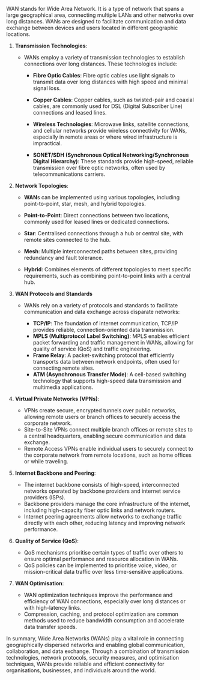 WAN stands for Wide Area Network. It is a type of network that spans a large geographical area, connecting multiple LANs and other networks over long distances. WANs are designed to facilitate communication and data exchange between devices and users located in different geographic locations.

1. **Transmission Technologies**:

   - WANs employ a variety of transmission technologies to establish connections over long distances. These technologies include:

     - **Fibre Optic Cables**: Fibre optic cables use light signals to transmit data over long distances with high speed and minimal signal loss.
	
     - **Copper Cables**: Copper cables, such as twisted-pair and coaxial cables, are commonly used for DSL (Digital Subscriber Line) connections and leased lines.
	
     - **Wireless Technologies**: Microwave links, satellite connections, and cellular networks provide wireless connectivity for WANs, especially in remote areas or where wired infrastructure is impractical.
	
     - **SONET/SDH (Synchronous Optical Networking/Synchronous Digital Hierarchy)**: These standards provide high-speed, reliable transmission over fibre optic networks, often used by telecommunications carriers.


2. **Network Topologies**:

   - **WAN**s can be implemented using various topologies, including point-to-point, star, mesh, and hybrid topologies.

   - **Point-to-Point**: Direct connections between two locations, commonly used for leased lines or dedicated connections.

   - **Star**: Centralised connections through a hub or central site, with remote sites connected to the hub.

   - **Mesh**: Multiple interconnected paths between sites, providing redundancy and fault tolerance.

   - **Hybrid**: Combines elements of different topologies to meet specific requirements, such as combining point-to-point links with a central hub.

3. **WAN Protocols and Standards**

   - WANs rely on a variety of protocols and standards to facilitate communication and data exchange across disparate networks:

     - **TCP/IP**: The foundation of internet communication, TCP/IP provides reliable, connection-oriented data transmission.
     - **MPLS (Multiprotocol Label Switching)**: MPLS enables efficient packet forwarding and traffic management in WANs, allowing for quality of service (QoS) and traffic engineering.
     - **Frame Relay**: A packet-switching protocol that efficiently transports data between network endpoints, often used for connecting remote sites.
     - **ATM (Asynchronous Transfer Mode)**: A cell-based switching technology that supports high-speed data transmission and multimedia applications.

4. **Virtual Private Networks (VPNs)**:
   - VPNs create secure, encrypted tunnels over public networks, allowing remote users or branch offices to securely access the corporate network.
   - Site-to-Site VPNs connect multiple branch offices or remote sites to a central headquarters, enabling secure communication and data exchange.
   - Remote Access VPNs enable individual users to securely connect to the corporate network from remote locations, such as home offices or while traveling.

5. **Internet Backbone and Peering**:
   - The internet backbone consists of high-speed, interconnected networks operated by backbone providers and internet service providers (ISPs).
   - Backbone providers manage the core infrastructure of the internet, including high-capacity fiber optic links and network routers.
   - Internet peering agreements allow networks to exchange traffic directly with each other, reducing latency and improving network performance.

6. **Quality of Service (QoS)**:
   - QoS mechanisms prioritise certain types of traffic over others to ensure optimal performance and resource allocation in WANs.
   - QoS policies can be implemented to prioritise voice, video, or mission-critical data traffic over less time-sensitive applications.

7. **WAN Optimisation**:
   - WAN optimization techniques improve the performance and efficiency of WAN connections, especially over long distances or with high-latency links.
   - Compression, caching, and protocol optimization are common methods used to reduce bandwidth consumption and accelerate data transfer speeds.

In summary, Wide Area Networks (WANs) play a vital role in connecting geographically dispersed networks and enabling global communication, collaboration, and data exchange. Through a combination of transmission technologies, network protocols, security measures, and optimisation techniques, WANs provide reliable and efficient connectivity for organisations, businesses, and individuals around the world.